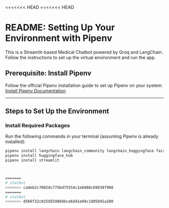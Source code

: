 <<<<<<< HEAD
<<<<<<< HEAD
# README: Setting Up Your Environment with Pipenv
This is a Streamlit-based Medical Chatbot powered by Groq and LangChain.
Follow the instructions to set up the virtual environment and run the app.
## Prerequisite: Install Pipenv
Follow the official Pipenv installation guide to set up Pipenv on your system:  
[Install Pipenv Documentation](https://pipenv.pypa.io/en/latest/installation.html)

---

## Steps to Set Up the Environment

### Install Required Packages
Run the following commands in your terminal (assuming Pipenv is already installed):

```bash
pipenv install langchain langchain_community langchain_huggingface faiss-cpu pypdf
pipenv install huggingface_hub
pipenv install streamlit



=======
# chatbot
>>>>>>> cadeb2c7002dc775bd75554c1e0486c69038f908
=======
# chatbot
>>>>>>> d566f32c015d55988dbce6dd1e04c1d05b91a280
